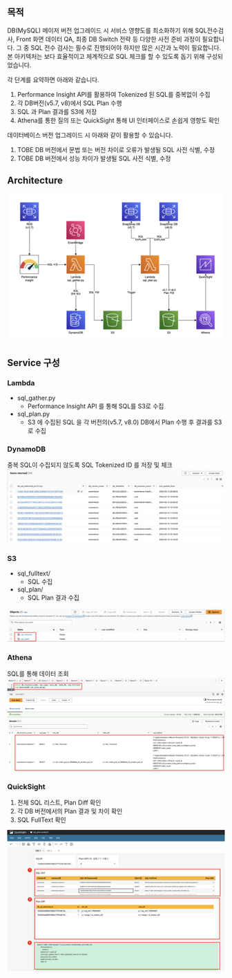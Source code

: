 ## 목적
DB(MySQL) 메이저 버전 업그레이드 시 서비스 영향도를 최소화하기 위해 SQL전수검사, Front 화면 데이터 QA, 최종 DB Switch 전략 등 다양한 사전 준비 과정이 필요합니다. 그 중 SQL 전수 검사는 필수로 진행되어야 하지만 많은 시간과 노력이 필요합니다. 본 아키텍처는 보다 효율적이고 체계적으로 SQL 체크를 할 수 있도록 돕기 위해 구성되었습니다.

각 단계를 요약하면 아래와 같습니다.
1. Performance Insight API를 활용하여 Tokenized 된 SQL를 중복없이 수집
1. 각 DB버전(v5.7, v8)에서 SQL Plan 수행
1. SQL 과 Plan 결과를 S3에 저장
1. Athena를 통한 질의 또는 QuickSight 통해 UI 인터페이스로 손쉽게 영향도 확인

데이터베이스 버전 업그레이드 시 아래와 같이 활용할 수 있습니다.
1. TOBE DB 버전에서 문법 또는 버전 차이로 오류가 발생될 SQL 사전 식별, 수정
1. TOBE DB 버전에서 성능 차이가 발생될 SQL 사전 식별, 수정

## Architecture
![Architecture](img/arch.png)

## Service 구성


### Lambda
- sql_gather.py
    - Performance Insight API 를 통해 SQL를 S3로 수집
- sql_plan.py
    - S3 에 수집된 SQL 을 각 버전의(v5.7, v8.0) DB에서 Plan 수행 후 결과를 S3로 수집

### DynamoDB
중복 SQL이 수집되지 않도록 SQL Tokenized ID 를 저장 및 체크
![Alt text](img/dynamodb.png)


### S3
- sql_fulltext/
    - SQL 수집
- sql_plan/
    - SQL Plan 결과 수집

![Alt text](img/s3.png)

### Athena
SQL를 통해 데이터 조회
![Alt text](img/athena.png)

### QuickSight
1. 전체 SQL 리스트, Plan Diff 확인
1. 각 DB 버전에서의 Plan 결과 및 차이 확인
1. SQL FullText 확인

![Alt text](img/quicksight.png)
